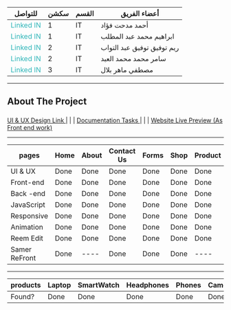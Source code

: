 | للتواصل                                                                                          | سكشن | القسم          | أعضاء الفريق                    |
|--------------------------------------------------------------------------------------------------|-------|----------------|---------------------------------|
| <a style="color: #30B6B9; text-decoration: none;" href="https://www.linkedin.com/in/ahmed-mdht-968a74278/">Linked IN</a>      | 1     | IT             | أحمد مدحت فؤاد                 |
| <a style="color: #30B6B9; text-decoration: none;" href="https://www.linkedin.com/in/ibrahim-mohammed-b76548210/">Linked IN</a> | 1     | IT             | ابراهيم محمد عبد المطلب         |
| <a style="color: #30B6B9; text-decoration: none;" href="https://www.linkedin.com/in/reem-tawfik-a5a176264/">Linked IN</a>      | 2     | IT             | ريم توفيق توفيق عبد التواب     |
| <a style="color: #30B6B9; text-decoration: none;" href="https://www.linkedin.com/in/samer-mohamed-5b2586280/">Linked IN</a>    | 2     | IT             | سامر محمد محمد العبد           |
| <a style="color: #30B6B9; text-decoration: none;" href="https://www.linkedin.com/in/mostafa-belal-3b0406264/">Linked IN</a>    | 3     | IT             | مصطفي ماهر بلال                |

-----------------

<h2 align="left">About The Project</h2>

###

<p align="left"></p>

###
[ UI & UX Design Link ](https://www.figma.com/design/a67UQHjQ9paWjeCbw3KxGI/my-e-commerce?node-id=0-1&node-type=canvas&t=OGxMJVdHbt12qqxk-0)
                       | | | 
[ Documentation Tasks ](https://drive.google.com/drive/folders/1pd6QnX6YEaUWuzu0SMdjbPqlWdSQf3I7)
                       | | | 
[ Website Live Preview (As Front end work)  ](https://samermo11.github.io/Smart-Tech/)



-----------------
|    pages      |  Home       |  About       |   Contact Us   |  Forms       |  Shop       | Product     |       Cart       |    Chect Out     |  UserDash        | AdminDash  |
| ------------- | ----------- | ------------ | ---------------| ------------ | ----------- | ----------- | ---------------- | ---------------  | ---------------- | ---------- |
| UI & UX       |    Done     |    Done      |    Done        |     Done     |   Done      |    Done     |       Done       |      Done        |     Done         |    ----    |
| Front-end     |    Done     |    Done      |    Done        |     Done     |   Done      |    Done     |       Done       |      Done        |     Done         |    Done    |
| Back -end     |    Done     |    Done      |    Done        |     Done     |   Done      |    Done     |       Done       |      Done        |     Done         |    ----    |
| JavaScript    |    Done     |    Done      |    Done        |     Done     |   Done      |    Done     |       Done       |      Done        |     Done         |    Done    |
| Responsive    |    Done     |    Done      |    Done        |     Done     |   Done      |    Done     |       Done       |      Done        |     Done         |    Done    |
| Animation     |    Done     |    Done      |    Done        |     Done     |   Done      |    Done     |       Done       |      Done        |     Done         |    ----    |
| Reem Edit     |    Done     |    Done      |    Done        |     Done     |   Done      |    Done     |       Done       |      Done        |     Done         |    ----    |
| Samer ReFront |    Done     |    ----      |    Done        |     Done     |   Done      |    ----     |       ----       |      Done        |     ----         |    ----    |

-----------------------------------------------------------------------------------------------------------------------------------------------------

|     products       |  Laptop  |  SmartWatch  |  Headphones  |  Phones  |  Camera  | AirPods  |  PCs  |  KeyBoard  |  JoyStick  |  PSs  |  Speakers  |
| ------------------ | -------- | ------------ | ------------ | -------- | -------- | -------- | ----- | ---------  |----------  |------ |----------  |
|     Found?         |    Done  |     Done     |    Done      |   Done   |   Done   |  Done    |  Done |    Done    |  Done      | Done  |  Done      |


